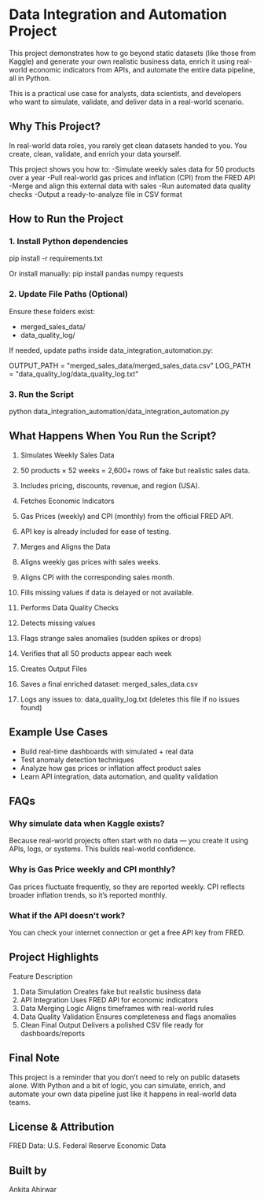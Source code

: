 # Data Integration and Automation Project 
This project demonstrates how to go beyond static datasets (like those from Kaggle) and generate your own realistic business data, enrich it using real-world economic indicators from APIs, and automate the entire data pipeline, all in Python.

This is a practical use case for analysts, data scientists, and developers who want to simulate, validate, and deliver data in a real-world scenario.

## Why This Project?
In real-world data roles, you rarely get clean datasets handed to you.
You create, clean, validate, and enrich your data yourself.

This project shows you how to:
-Simulate weekly sales data for 50 products over a year
-Pull real-world gas prices and inflation (CPI) from the FRED API
-Merge and align this external data with sales
-Run automated data quality checks
-Output a ready-to-analyze file in CSV format

## How to Run the Project
### 1. Install Python dependencies

pip install -r requirements.txt

Or install manually:
pip install pandas numpy requests

### 2. Update File Paths (Optional)
   Ensure these folders exist:

- merged_sales_data/
- data_quality_log/

If needed, update paths inside data_integration_automation.py:

OUTPUT_PATH = "merged_sales_data/merged_sales_data.csv"
LOG_PATH = "data_quality_log/data_quality_log.txt"

### 3. Run the Script

python data_integration_automation/data_integration_automation.py

## What Happens When You Run the Script?

1. Simulates Weekly Sales Data

2. 50 products × 52 weeks = 2,600+ rows of fake but realistic sales data.

3. Includes pricing, discounts, revenue, and region (USA).

4. Fetches Economic Indicators

5. Gas Prices (weekly) and CPI (monthly) from the official FRED API.

6. API key is already included for ease of testing.

7. Merges and Aligns the Data

8. Aligns weekly gas prices with sales weeks.

9. Aligns CPI with the corresponding sales month.

10. Fills missing values if data is delayed or not available.

11. Performs Data Quality Checks

12. Detects missing values

13. Flags strange sales anomalies (sudden spikes or drops)

13. Verifies that all 50 products appear each week

15. Creates Output Files

16. Saves a final enriched dataset: merged_sales_data.csv

17. Logs any issues to: data_quality_log.txt (deletes this file if no issues found)

## Example Use Cases
- Build real-time dashboards with simulated + real data
- Test anomaly detection techniques
- Analyze how gas prices or inflation affect product sales
- Learn API integration, data automation, and quality validation

## FAQs

### Why simulate data when Kaggle exists?
Because real-world projects often start with no data — you create it using APIs, logs, or systems. This builds real-world confidence.

### Why is Gas Price weekly and CPI monthly?
Gas prices fluctuate frequently, so they are reported weekly.
CPI reflects broader inflation trends, so it’s reported monthly.

### What if the API doesn't work?
You can check your internet connection or get a free API key from FRED.

## Project Highlights
Feature	Description
1. Data Simulation	Creates fake but realistic business data
2. API Integration	Uses FRED API for economic indicators
3. Data Merging Logic	Aligns timeframes with real-world rules
4. Data Quality Validation	Ensures completeness and flags anomalies
5. Clean Final Output	Delivers a polished CSV file ready for dashboards/reports

## Final Note
This project is a reminder that you don’t need to rely on public datasets alone.
With Python and a bit of logic, you can simulate, enrich, and automate your own data pipeline just like it happens in real-world data teams.

## License & Attribution 
FRED Data: U.S. Federal Reserve Economic Data

## Built by
Ankita Ahirwar 


